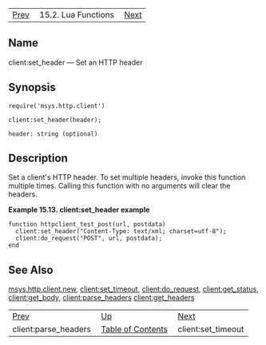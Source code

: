 |     |     |     |
| --- | --- | --- |
| [Prev](lua.ref.client_parse_headers)  | 15.2. Lua Functions |  [Next](lua.ref.client_set_timeout.php) |

<a name="lua.ref.client_set_header"></a>
## Name

client:set_header — Set an HTTP header

<a name="idp23817792"></a>
## Synopsis

`require('msys.http.client')`

`client:set_header(header);`

`header: string (optional)`<a name="idp23821200"></a>
## Description

Set a client's HTTP header. To set multiple headers, invoke this function multiple times. Calling this function with no arguments will clear the headers.

<a name="lua.ref.client_set_header.example"></a>

**Example 15.13. client:set_header example**

```
function httpclient_test_post(url, postdata)
  client:set_header("Content-Type: text/xml; charset=utf-8");
  client:do_request("POST", url, postdata);
end
```

<a name="idp23824592"></a>
## See Also

[msys.http.client.new](lua.ref.msys.http.client.new "msys.http.client.new"), [client:set_timeout](lua.ref.client_set_timeout.php "client:set_timeout"), [client:do_request](lua.ref.client_do_request.php "client:do_request"), [client:get_status](lua.ref.client_get_status.php "client:get_status"), [client:get_body](lua.ref.client_get_body.php "client:get_body"), [client:parse_headers](lua.ref.client_parse_headers.php "client:parse_headers") [client:get_headers](lua.ref.client_get_headers.php "client:get_headers")

|     |     |     |
| --- | --- | --- |
| [Prev](lua.ref.client_parse_headers)  | [Up](lua.function.details.php) |  [Next](lua.ref.client_set_timeout.php) |
| client:parse_headers  | [Table of Contents](index) |  client:set_timeout |

